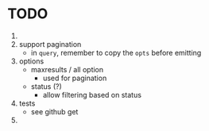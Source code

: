 TODO
====

1. 
2. support pagination
	-	in `query`, remember to copy the `opts` before emitting
3. options
	-	maxresults / all option
		-	used for pagination
	-	status (?)
		-	allow filtering based on status
4. tests
	-	see github get
5. 
